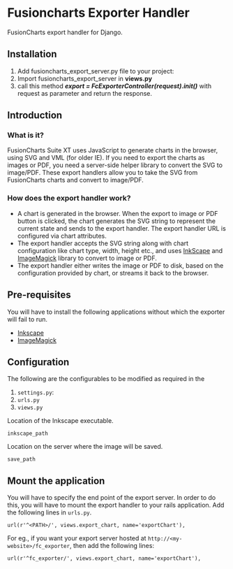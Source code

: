 # Fusioncharts Exporter Handler

FusionCharts export handler for Django.

## Installation

1. Add fusioncharts_export_server.py file to your project:
2. Import fusioncharts_export_server in **views.py**
3. call this method **_export = FcExporterController(request).init()_** with request as parameter and return the response.


## Introduction

### What is it?
FusionCharts Suite XT uses JavaScript to generate charts in the browser, using SVG and VML (for older IE). If you need to export the charts as images or PDF, you need a server-side helper library to convert the SVG to image/PDF. These export handlers allow you to take the SVG from FusionCharts charts and convert to image/PDF.

### How does the export handler work?
- A chart is generated in the browser. When the export to image or PDF button is clicked, the chart generates the SVG string to represent the current state and sends to the export handler. The export handler URL is configured via chart attributes.
- The export handler accepts the SVG string along with chart configuration like chart type, width, height etc., and uses [InkScape](https://inkscape.org/en/) and [ImageMagick](http://www.imagemagick.org/) library to convert to image or PDF.
- The export handler either writes the image or PDF to disk, based on the configuration provided by chart, or streams it back to the browser.

## Pre-requisites
You will have to install the following applications without which the exporter will fail to run.
- [Inkscape](http://inkscape.org/en/download/)
- [ImageMagick](http://www.imagemagick.org/script/download.php
)


## Configuration
The following are the configurables to be modified as required in the 
1. `settings.py`:
2. `urls.py`
3. `views.py`

Location of the Inkscape executable.

`inkscape_path`

Location on the server where the image will be saved.

`save_path`

## Mount the application
You will have to specify the end point of the export server. In order to do this, you will have to mount the export handler to your rails application. Add the following lines in `urls.py`.

~~~
url(r'^<PATH>/', views.export_chart, name='exportChart'),
~~~

For eg., if you want your export server hosted at `http://<my-website>/fc_exporter`, then add the following lines:
~~~
url(r'^fc_exporter/', views.export_chart, name='exportChart'),
~~~

